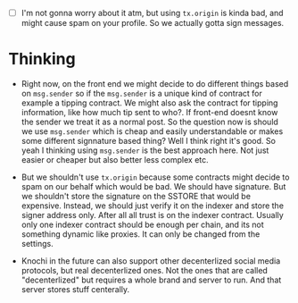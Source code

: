 -   [ ] I'm not gonna worry about it atm, but using `tx.origin` is kinda bad, and might cause spam on your profile. So we actually gotta sign messages.

# Thinking

-   Right now, on the front end we might decide to do different things based on `msg.sender` so if the `msg.sender` is a unique kind of contract for example a tipping contract. We might also ask the contract for tipping information, like how much tip sent to who?. If front-end doesnt know the sender we treat it as a normal post. So the question now is should we use `msg.sender` which is cheap and easily understandable or makes some different signnature based thing? Well I think right it's good. So yeah I thinking using `msg.sender` is the best approach here. Not just easier or cheaper but also better less complex etc.

-   But we shouldn't use `tx.origin` because some contracts might decide to spam on our behalf which would be bad. We should have signature. But we shouldn't store the signature on the SSTORE that would be expensive. Instead, we should just verify it on the indexer and store the signer address only. After all all trust is on the indexer contract. Usually only one indexer contract should be enough per chain, and its not something dynamic like proxies. It can only be changed from the settings.

-   Knochi in the future can also support other decenterlized social media protocols, but real decenterlized ones. Not the ones that are called "decenterlized" but requires a whole brand and server to run. And that server stores stuff centerally.
